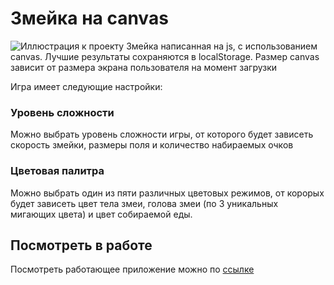 # Змейка на canvas
![Иллюстрация к проекту](https://stepan-pishchelev.ru/assets/images/portfolio-works/snake-game.jpg)
Змейка написанная на js, с использованием canvas. 
Лучшие результаты сохраняются в localStorage. 
Размер canvas зависит от размера экрана пользователя на момент загрузки


Игра имеет следующие настройки:

### Уровень сложности
Можно выбрать уровень сложности игры, от которого будет зависеть скорость змейки,
размеры поля и количество набираемых очков

### Цветовая палитра
Можно выбрать один из пяти различных цветовых режимов, 
от корорых будет зависеть цвет тела змеи, голова змеи 
(по 3 уникальных мигающих цвета) и цвет собираемой еды.

## Посмотреть в работе

Посмотреть работающее приложение можно по [ссылке](https://stepan-pishchelev.ru/assets/demos/snake-game/index.html)
